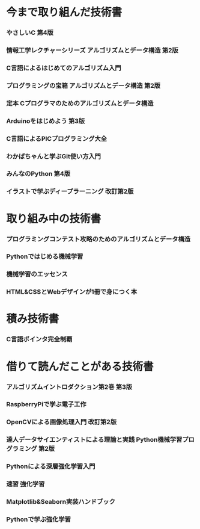# 今まで取り組んだ技術書
### やさしいC 第4版
### 情報工学レクチャーシリーズ アルゴリズムとデータ構造 第2版
### C言語によるはじめてのアルゴリズム入門
### プログラミングの宝箱 アルゴリズムとデータ構造 第2版
### 定本 Cプログラマのためのアルゴリズムとデータ構造
### Arduinoをはじめよう 第3版
### C言語によるPICプログラミング大全
### わかばちゃんと学ぶGit使い方入門
### みんなのPython 第4版
### イラストで学ぶディープラーニング 改訂第2版

# 取り組み中の技術書
### プログラミングコンテスト攻略のためのアルゴリズムとデータ構造
### Pythonではじめる機械学習
### 機械学習のエッセンス
### HTML&CSSとWebデザインが1冊で身につく本

# 積み技術書
### C言語ポインタ完全制覇

# 借りて読んだことがある技術書
### アルゴリズムイントロダクション第2巻 第3版
### RaspberryPiで学ぶ電子工作
### OpenCVによる画像処理入門 改訂第2版
### 達人データサイエンティストによる理論と実践 Python機械学習プログラミング 第2版
### Pythonによる深層強化学習入門
### 速習 強化学習
### Matplotlib&Seaborn実装ハンドブック
### Pythonで学ぶ強化学習
